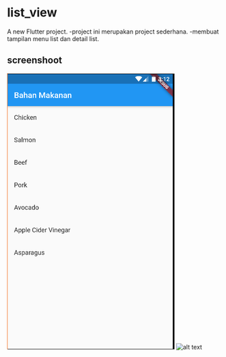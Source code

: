 # list_view

A new Flutter project.
-project ini merupakan project sederhana.
-membuat tampilan menu list dan detail list.

## screenshoot

![alt text](images/list.PNG)
![alt text](images/detaillist.PNG)
